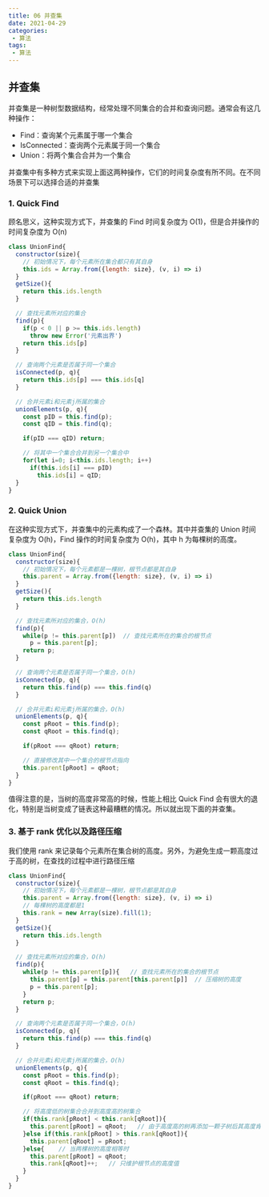 ```yaml
---
title: 06 并查集
date: 2021-04-29
categories:
 - 算法
tags:
 - 算法
---
```




## 并查集

并查集是一种树型数据结构，经常处理不同集合的合并和查询问题。通常会有这几种操作：

+ Find：查询某个元素属于哪一个集合
+ IsConnected：查询两个元素属于同一个集合
+ Union：将两个集合合并为一个集合

并查集中有多种方式来实现上面这两种操作，它们的时间复杂度有所不同。在不同场景下可以选择合适的并查集

### 1. Quick Find

顾名思义，这种实现方式下，并查集的 Find 时间复杂度为 O(1)，但是合并操作的时间复杂度为 O(n)

```js
class UnionFind{
  constructor(size){
    // 初始情况下，每个元素所在集合都只有其自身
    this.ids = Array.from({length: size}, (v, i) => i)
  }
  getSize(){
    return this.ids.length
  }

  // 查找元素所对应的集合
  find(p){
    if(p < 0 || p >= this.ids.length)
      throw new Error('元素出界')
    return this.ids[p]
  }

  // 查询两个元素是否属于同一个集合
  isConnected(p, q){
    return this.ids[p] === this.ids[q]
  }

  // 合并元素i和元素j所属的集合
  unionElements(p, q){
    const pID = this.find(p);
    const qID = this.find(q);

    if(pID === qID) return;

    // 将其中一个集合合并到另一个集合中
    for(let i=0; i<this.ids.length; i++)
      if(this.ids[i] === pID)
        this.ids[i] = qID;
  }
}
```

### 2. Quick Union

在这种实现方式下，并查集中的元素构成了一个森林。其中并查集的 Union 时间复杂度为 O(h)，Find 操作的时间复杂度为 O(h)，其中 h 为每棵树的高度。

```js
class UnionFind{
  constructor(size){
    // 初始情况下，每个元素都是一棵树，根节点都是其自身
    this.parent = Array.from({length: size}, (v, i) => i)
  }
  getSize(){
    return this.ids.length
  }

  // 查找元素所对应的集合，O(h)
  find(p){
    while(p != this.parent[p])  // 查找元素所在的集合的根节点
      p = this.parent[p];
    return p;
  }

  // 查询两个元素是否属于同一个集合，O(h)
  isConnected(p, q){
    return this.find(p) === this.find(q)
  }

  // 合并元素i和元素j所属的集合，O(h)
  unionElements(p, q){
    const pRoot = this.find(p);
    const qRoot = this.find(q);

    if(pRoot === qRoot) return;

    // 直接修改其中一个集合的根节点指向
    this.parent[pRoot] = qRoot;
  }
}
```

值得注意的是，当树的高度非常高的时候，性能上相比 Quick Find 会有很大的退化，特别是当树变成了链表这种最糟糕的情况。所以就出现下面的并查集。

### 3. 基于 rank 优化以及路径压缩

我们使用 rank 来记录每个元素所在集合树的高度。另外，为避免生成一颗高度过于高的树，在查找的过程中进行路径压缩

```js
class UnionFind{
  constructor(size){
    // 初始情况下，每个元素都是一棵树，根节点都是其自身
    this.parent = Array.from({length: size}, (v, i) => i)
    // 每棵树的高度都是1
    this.rank = new Array(size).fill(1);
  }
  getSize(){
    return this.ids.length
  }

  // 查找元素所对应的集合，O(h)
  find(p){
    while(p != this.parent[p]){   // 查找元素所在的集合的根节点
      this.parent[p] = this.parent[this.parent[p]]  // 压缩树的高度
      p = this.parent[p];
    }
    return p;
  }

  // 查询两个元素是否属于同一个集合，O(h)
  isConnected(p, q){
    return this.find(p) === this.find(q)
  }

  // 合并元素i和元素j所属的集合，O(h)
  unionElements(p, q){
    const pRoot = this.find(p);
    const qRoot = this.find(q);

    if(pRoot === qRoot) return;

    // 将高度低的树集合合并到高度高的树集合
    if(this.rank[pRoot] < this.rank[qRoot]){
      this.parent[pRoot] = qRoot;   // 由于高度高的树再添加一颗子树后其高度肯定不会发生变化，所以不用维护rank
    }else if(this.rank[pRoot] > this.rank[qRoot]){
      this.parent[qRoot] = pRoot;
    }else{    // 当两棵树的高度相等时
      this.parent[pRoot] = qRoot;
      this.rank[qRoot]++;	// 只维护根节点的高度值
    }
  }
}
```

